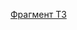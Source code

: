 [Фрагмент ТЗ](https://docs.google.com/document/d/1njnX-0vQ3JCStL4R5j1YrcUPVYRyP4JoUioqDv4ZCP0/edit?usp=sharing)
